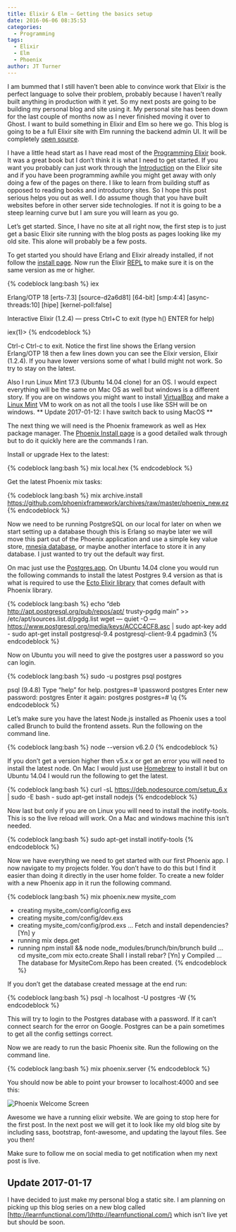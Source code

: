 ```yaml
---
title: Elixir & Elm — Getting the basics setup
date: 2016-06-06 08:35:53
categories:
  - Programming
tags:
  - Elixir
  - Elm
  - Phoenix
author: JT Turner
---
```

I am bummed that I still haven’t been able to convince work that Elixir is the perfect language to solve their problem, probably because I haven’t really built anything in production with it yet. So my next posts are going to be building my personal blog and site using it. My personal site has been down for the last couple of months now as I never finished moving it over to Ghost. I want to build something in Elixir and Elm so here we go. This blog is going to be a full Elixir site with Elm running the backend admin UI. It will be completely [open source](https://github.com/jtwebman/jtwebman_com).

I have a little head start as I have read most of the [Programming Elixir](http://www.amazon.com/gp/product/1937785580/ref=as_li_tl?ie=UTF8&camp=1789&creative=9325&creativeASIN=1937785580&linkCode=as2&tag=beproduinves-20&linkId=HEHR3SGHZMZFAQ47) book. It was a great book but I don’t think it is what I need to get started. If you want you probably can just work through the [Introduction](http://elixir-lang.org/getting-started/introduction.html) on the Elixir site and if you have been programming awhile you might get away with only doing a few of the pages on there. I like to learn from building stuff as opposed to reading books and introductory sites. So I hope this post serious helps you out as well. I do assume though that you have built websites before in other server side technologies. If not it is going to be a steep learning curve but I am sure you will learn as you go.

Let’s get started. Since, I have no site at all right now, the first step is to just get a basic Elixir site running with the blog posts as pages looking like my old site. This alone will probably be a few posts.

To get started you should have Erlang and Elixir already installed, if not follow the [install page](http://elixir-lang.org/install.html). Now run the Elixir [REPL](https://en.wikipedia.org/wiki/Read%E2%80%93eval%E2%80%93print_loop) to make sure it is on the same version as me or higher.

{% codeblock lang:bash %}
iex

Erlang/OTP 18 [erts-7.3] [source-d2a6d81] [64-bit] [smp:4:4] [async-threads:10] [hipe] [kernel-poll:false]

Interactive Elixir (1.2.4) — press Ctrl+C to exit (type h() ENTER for help)

iex(1)>
{% endcodeblock %}

Ctrl-c Ctrl-c to exit. Notice the first line shows the Erlang version Erlang/OTP 18 then a few lines down you can see the Elixir version, Elixir (1.2.4). If you have lower versions some of what I build might not work. So try to stay on the latest.

Also I run Linux Mint 17.3 (Ubuntu 14.04 clone) for an OS. I would expect everything will be the same on Mac OS as well but windows is a different story. If you are on windows you might want to install [VirtualBox](https://www.virtualbox.org/wiki/Downloads) and make a [Linux Mint](https://www.linuxmint.com/download.php) VM to work on as not all the tools I use like SSH will be on windows. ** Update 2017-01-12: I have switch back to using MacOS **

The next thing we will need is the Phoenix framework as well as Hex package manager. The [Phoenix Install page](http://www.phoenixframework.org/docs/installation) is a good detailed walk through but to do it quickly here are the commands I ran.

Install or upgrade Hex to the latest:

{% codeblock lang:bash %}
mix local.hex
{% endcodeblock %}

Get the latest Phoenix mix tasks:

{% codeblock lang:bash %}
mix archive.install https://github.com/phoenixframework/archives/raw/master/phoenix_new.ez
{% endcodeblock %}

Now we need to be running PostgreSQL on our local for later on when we start setting up a database though this is Erlang so maybe later we will move this part out of the Phoenix application and use a simple key value store, [mnesia database](https://en.wikipedia.org/wiki/Mnesia), or maybe another interface to store it in any database. I just wanted to try out the default way first.

On mac just use the [Postgres.app](http://postgresapp.com/). On Ubuntu 14.04 clone you would run the following commands to install the latest Postgres 9.4 version as that is what is required to use the [Ecto Elixir library](https://github.com/elixir-lang/ecto) that comes default with Phoenix library.

{% codeblock lang:bash %}
echo “deb http://apt.postgresql.org/pub/repos/apt/ trusty-pgdg main” >> /etc/apt/sources.list.d/pgdg.list
wget — quiet -O — https://www.postgresql.org/media/keys/ACCC4CF8.asc | sudo apt-key add -
sudo apt-get install postgresql-9.4 postgresql-client-9.4 pgadmin3
{% endcodeblock %}

Now on Ubuntu you will need to give the postgres user a password so you can login.

{% codeblock lang:bash %}
sudo -u postgres psql postgres

psql (9.4.8)
Type “help” for help.
postgres=# \password postgres
Enter new password: postgres
Enter it again: postgres
postgres=# \q
{% endcodeblock %}

Let’s make sure you have the latest Node.js installed as Phoenix uses a tool called Brunch to build the frontend assets. Run the following on the command line.

{% codeblock lang:bash %}
node --version
v6.2.0
{% endcodeblock %}

If you don’t get a version higher then v5.x.x or get an error you will need to install the latest node. On Mac I would just use [Homebrew](http://brew.sh/) to install it but on Ubuntu 14.04 I would run the following to get the latest.

{% codeblock lang:bash %}
curl -sL https://deb.nodesource.com/setup_6.x | sudo -E bash -
sudo apt-get install nodejs
{% endcodeblock %}

Now last but only if you are on Linux you will need to install the inotify-tools. This is so the live reload will work. On a Mac and windows machine this isn’t needed.

{% codeblock lang:bash %}
sudo apt-get install inotify-tools
{% endcodeblock %}

Now we have everything we need to get started with our first Phoenix app. I now navigate to my projects folder. You don’t have to do this but I find it easier than doing it directly in the user home folder. To create a new folder with a new Phoenix app in it run the following command.

{% codeblock lang:bash %}
mix phoenix.new mysite_com
* creating mysite_com/config/config.exs
* creating mysite_com/config/dev.exs
* creating mysite_com/config/prod.exs
…
Fetch and install dependencies? [Yn] y
* running mix deps.get
* running npm install && node node_modules/brunch/bin/brunch build
…
cd mysite_com
mix ecto.create
Shall I install rebar? [Yn] y
Compiled …
The database for MysiteCom.Repo has been created.
{% endcodeblock %}

If you don’t get the database created message at the end run:

{% codeblock lang:bash %}
psql -h localhost -U postgres -W
{% endcodeblock %}

This will try to login to the Postgres database with a password. If it can’t connect search for the error on Google. Postgres can be a pain sometimes to get all the config settings correct.

Now we are ready to run the basic Phoenix site. Run the following on the command line.

{% codeblock lang:bash %}
mix phoenix.server
{% endcodeblock %}

You should now be able to point your browser to localhost:4000 and see this:

![Phoenix Welcome Screen](/images/phoenix-welcome-screen.png)

Awesome we have a running elixir website. We are going to stop here for the first post. In the next post we will get it to look like my old blog site by including sass, bootstrap, font-awesome, and updating the layout files. See you then!

Make sure to follow me on social media to get notification when my next post is live.

## Update 2017-01-17

I have decided to just make my personal blog a static site. I am planning on picking up this blog series on a new blog called [http://learnfunctional.com/](http://learnfunctional.com/) which isn't live yet but should be soon.
